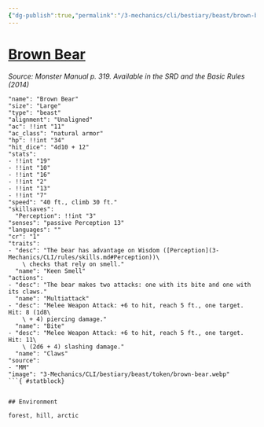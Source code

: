 ```yaml
---
{"dg-publish":true,"permalink":"/3-mechanics/cli/bestiary/beast/brown-bear/","tags":["ttrpg-cli/compendium/src/5e/mm","ttrpg-cli/monster/cr/1","ttrpg-cli/monster/environment/arctic","ttrpg-cli/monster/environment/forest","ttrpg-cli/monster/environment/hill","ttrpg-cli/monster/size/large","ttrpg-cli/monster/type/beast"]}
---
```


# [Brown Bear](3-Mechanics\CLI\bestiary\beast/brown-bear.md)
*Source: Monster Manual p. 319. Available in the <span title='Systems Reference Document (5.1)'>SRD</span> and the Basic Rules (2014)*  

```statblock
"name": "Brown Bear"
"size": "Large"
"type": "beast"
"alignment": "Unaligned"
"ac": !!int "11"
"ac_class": "natural armor"
"hp": !!int "34"
"hit_dice": "4d10 + 12"
"stats":
- !!int "19"
- !!int "10"
- !!int "16"
- !!int "2"
- !!int "13"
- !!int "7"
"speed": "40 ft., climb 30 ft."
"skillsaves":
  "Perception": !!int "3"
"senses": "passive Perception 13"
"languages": ""
"cr": "1"
"traits":
- "desc": "The bear has advantage on Wisdom ([Perception](3-Mechanics/CLI/rules/skills.md#Perception))\
    \ checks that rely on smell."
  "name": "Keen Smell"
"actions":
- "desc": "The bear makes two attacks: one with its bite and one with its claws."
  "name": "Multiattack"
- "desc": "Melee Weapon Attack: +6 to hit, reach 5 ft., one target. Hit: 8 (1d8\
    \ + 4) piercing damage."
  "name": "Bite"
- "desc": "Melee Weapon Attack: +6 to hit, reach 5 ft., one target. Hit: 11\
    \ (2d6 + 4) slashing damage."
  "name": "Claws"
"source":
- "MM"
"image": "3-Mechanics/CLI/bestiary/beast/token/brown-bear.webp"
```{ #statblock}


## Environment

forest, hill, arctic